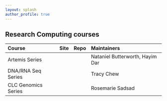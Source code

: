 ```yaml
---
layout: splash
author_profile: true
---
```


## Research Computing courses

| Course | Site | Repo | Maintainers |
|:---|:---|:---|:---|
| Artemis Series | <a href="https://sydney-informatics-hub.github.io/training.introhpc/" target="_blank" class="icon-browser" title="Artemis Series"></a> | <a href="https://github.com/Sydney-Informatics-Hub/training.introhpc" target="_blank" class="icon-github" title="Artemis Series"></a> | Nataniel Butterworth, Hayim Dar |
| DNA/RNA Seq Series | <a href="" target="_blank" class="icon-browser" title="DNA/RNA Series"></a> | <a href="" target="_blank" class="icon-github" title="DNA/RNA Series"></a> | Tracy Chew |
| CLC Genomics Series | <a href="" target="_blank" class="icon-browser" title="DNA/RNA Series"></a> | <a href="" target="_blank" class="icon-github" title="DNA/RNA Series"></a> | Rosemarie Sadsad |

